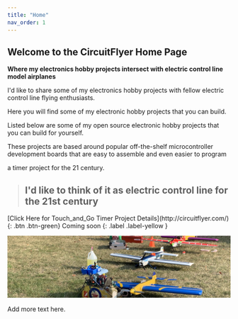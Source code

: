 ```yaml
---
title: "Home"
nav_order: 1
---
```


## Welcome to the CircuitFlyer Home Page

**Where my electronics hobby projects intersect with electric control line model airplanes**

I'd like to share some of my electronics hobby projects with fellow electric control line flying enthusiasts.

Here you will find some of my electronic hobby projects that you can build.

Listed below are some of my open source electronic hobby projects that you can build for yourself.

These projects are based around popular off-the-shelf microcontroller development boards that are easy to assemble and even easier to program

a timer project for the 21 century.

> ## I'd like to think of it as **electric control line for the 21st century**



 <span class="fs-6">
[Click Here for Touch_and_Go Timer Project Details](http://circuitflyer.com/){: .btn .btn-green}
</span>

 <span class="fs-6">
Coming soon
{: .label .label-yellow }
</span>

![](/assets/images/2276.jpeg)

Add more text here.
